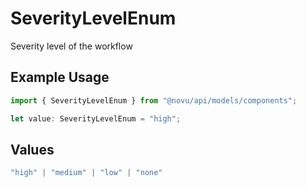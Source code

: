 # SeverityLevelEnum

Severity level of the workflow

## Example Usage

```typescript
import { SeverityLevelEnum } from "@novu/api/models/components";

let value: SeverityLevelEnum = "high";
```

## Values

```typescript
"high" | "medium" | "low" | "none"
```